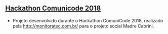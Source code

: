 ## [Hackathon Comunicode 2018](https://galhardo-hackathon-comunicode.vercel.app/)

-   Projeto desenvolvido durante o Hackathon ComuniCode 2018, realizado pela http://monitoratec.com.br/ para o projeto social Madre Cabrini.
